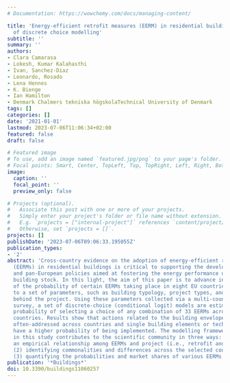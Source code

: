 ```yaml
---
# Documentation: https://wowchemy.com/docs/managing-content/

title: 'Energy-efficient retrofit measures (EERM) in residential buildings: An application
  of discrete choice modelling'
subtitle: ''
summary: ''
authors:
- Clara Camarasa
- Lokesh, Kumar Kalahasthi
- Ivan, Sanchez-Diaz
- Leonardo, Rosado
- Lena Hennes
- K. Bienge
- Ian Hamilton
- Denmark Chalmers tekniska högskolaTechnical University of Denmark
tags: []
categories: []
date: '2021-01-01'
lastmod: 2023-07-06T11:06:34+02:00
featured: false
draft: false

# Featured image
# To use, add an image named `featured.jpg/png` to your page's folder.
# Focal points: Smart, Center, TopLeft, Top, TopRight, Left, Right, BottomLeft, Bottom, BottomRight.
image:
  caption: ''
  focal_point: ''
  preview_only: false

# Projects (optional).
#   Associate this post with one or more of your projects.
#   Simply enter your project's folder or file name without extension.
#   E.g. `projects = ["internal-project"]` references `content/project/deep-learning/index.md`.
#   Otherwise, set `projects = []`.
projects: []
publishDate: '2023-07-06T09:06:33.195055Z'
publication_types:
- '2'
abstract: 'Cross-country evidence on the adoption of energy-efficient retrofit measures
  (EERMs) in residential buildings is critical to supporting the development of national
  and pan-European policies aimed at fostering the energy performance upgrade of the
  building stock. In this light, the aim of this paper is to advance in the understanding
  of the probability of certain EERMs taking place in eight EU countries, according
  to a set of parameters, such as building typology, project types, and motivation
  behind the project. Using these parameters collected via a multi-country online
  survey, a set of discrete-choice (conditional logit) models are estimated on the
  probability of selecting a choice of any combination of 33 EERMs across the sampled
  countries. Results show that actions related to the building envelope are the most
  often-addressed across countries and single building elements or technology measures
  have a higher probability of being implemented. The modelling framework developed
  in this study contributes to the scientific community in three ways: (1) establishing
  an empirical relationship among EERMs and project (i.e., retrofit and deep retrofit),
  (2) identifying commonalities and differences across the selected countries, and
  (3) quantifying the probabilities and market shares of various EERMs.  '
publication: '*Buildings*'
doi: 10.3390/buildings11060257
---
```

